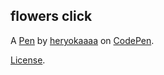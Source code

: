 flowers click
-------------


A [Pen](https://codepen.io/heryokaaaa/pen/MYWwQdq) by [heryokaaaa](https://codepen.io/heryokaaaa) on [CodePen](https://codepen.io).

[License](https://codepen.io/license/pen/MYWwQdq).